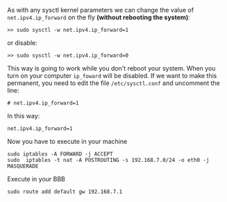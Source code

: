 As with any sysctl kernel parameters we can change the value of `net.ipv4.ip_forward` on the fly **(without rebooting the system)**:

`>> sudo sysctl -w net.ipv4.ip_forward=1`

or disable:

`>> sudo sysctl -w net.ipv4.ip_forward=0`

This way is going to work while you don't reboot your system. When you turn on your computer `ip_foward` will be disabled. If we want to make this permanent, you need to edit the file `/etc/sysctl.conf` and uncomment the line:

```
# net.ipv4.ip_forward=1
```
In this way:

```
net.ipv4.ip_forward=1
```
Now you have to execute in your machine

```
sudo iptables -A FORWARD -j ACCEPT
sudo  iptables -t nat -A POSTROUTING -s 192.168.7.0/24 -o eth0 -j MASQUERADE
```

Execute in your BBB
```
sudo route add default gw 192.168.7.1
```

